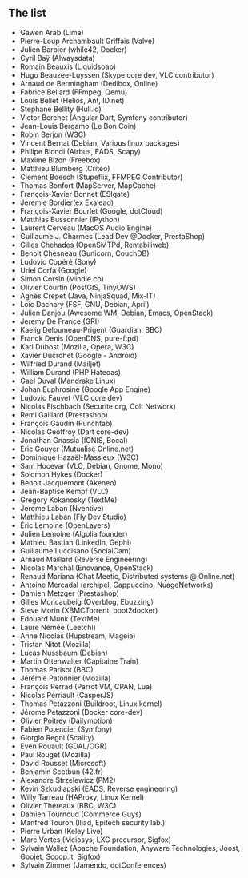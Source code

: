 The list
--------

- Gawen Arab (Lima)
- Pierre-Loup Archambault Griffais (Valve)
- Julien Barbier (while42, Docker)
- Cyril Baÿ (Alwaysdata)
- Romain Beauxis (Liquidsoap)
- Hugo Beauzee-Luyssen (Skype core dev, VLC contributor)
- Arnaud de Bermingham (Dedibox, Online)
- Fabrice Bellard (FFmpeg, Qemu)
- Louis Bellet (Helios, Ant, ID.net)
- Stephane Bellity (Hull.io)
- Victor Berchet (Angular Dart, Symfony contributor)
- Jean-Louis Bergamo (Le Bon Coin)
- Robin Berjon (W3C)
- Vincent Bernat (Debian, Various linux packages)
- Philipe Biondi (Airbus, EADS, Scapy)
- Maxime Bizon (Freebox)
- Matthieu Blumberg (Criteo)
- Clement Boesch (Stupeflix, FFMPEG Contributor)
- Thomas Bonfort (MapServer, MapCache)
- François-Xavier Bonnet (ESIgate)
- Jeremie Bordier(ex Exalead)
- François-Xavier Bourlet (Google, dotCloud)
- Matthias Bussonnier (IPython)
- Laurent Cerveau (MacOS Audio Engine)
- Guillaume J. Charmes (Lead Dev @Docker, PrestaShop)
- Gilles Chehades (OpenSMTPd, Rentabiliweb)
- Benoit Chesneau (Gunicorn, CouchDB)
- Ludovic Copéré (Sony)
- Uriel Corfa (Google)
- Simon Corsin (Mindie.co)
- Olivier Courtin (PostGIS, TinyOWS)
- Agnès Crepet (Java, NinjaSquad, Mix-IT)
- Loic Dachary (FSF, GNU, Debian, April)
- Julien Danjou (Awesome WM, Debian, Emacs, OpenStack)
- Jeremy De France (GRI)
- Kaelig Deloumeau-Prigent (Guardian, BBC)
- Franck Denis (OpenDNS, pure-ftpd)
- Karl Dubost (Mozilla, Opera, W3C)
- Xavier Ducrohet (Google - Android)
- Wilfried Durand (Mailjet)
- William Durand (PHP Hateoas)
- Gael Duval (Mandrake Linux)
- Johan Euphrosine (Google App Engine)
- Ludovic Fauvet (VLC core dev)
- Nicolas Fischbach (Securite.org, Colt Network)
- Remi Gaillard (Prestashop)
- François Gaudin (Punchtab)
- Nicolas Geoffroy (Dart core-dev)
- Jonathan Gnassia (IONIS, Bocal)
- Eric Gouyer (Mutualisé Online.net)
- Dominique Hazaël-Massieux (W3C)
- Sam Hocevar (VLC, Debian, Gnome, Mono)
- Solomon Hykes (Docker)
- Benoit Jacquemont (Akeneo)
- Jean-Baptise Kempf (VLC)
- Gregory Kokanosky (TextMe)
- Jerome Laban (Nventive)
- Matthieu Laban (Fly Dev Studio)
- Éric Lemoine (OpenLayers)
- Julien Lemoine (Algolia founder)
- Mathieu Bastian (LinkedIn, Gephi)
- Guillaume Luccisano (SocialCam)
- Arnaud Maillard (Reverse Engineering)
- Nicolas Marchal (Enovance, OpenStack)
- Renaud Mariana (Chat Meetic, Distributed systems @ Online.net)
- Antoine Mercadal (archipel, Cappuccino, NuageNetworks)
- Damien Metzger (Prestashop)
- Gilles Moncaubeig (Overblog, Ebuzzing)
- Steve Morin (XBMCTorrent, boot2docker)
- Edouard Munk (TextMe)
- Laure Némée (Leetchi)
- Anne Nicolas (Hupstream, Mageia)
- Tristan Nitot (Mozilla)
- Lucas Nussbaum (Debian)
- Martin Ottenwalter (Capitaine Train)
- Thomas Parisot (BBC)
- Jérémie Patonnier (Mozilla)
- François Perrad (Parrot VM, CPAN, Lua)
- Nicolas Perriault (CasperJS)
- Thomas Petazzoni (Buildroot, Linux kernel)
- Jérome Petazzoni (Docker core-dev)
- Olivier Poitrey (Dailymotion)
- Fabien Potencier (Symfony)
- Giorgio Regni (Scality)
- Even Rouault (GDAL/OGR)
- Paul Rouget (Mozilla)
- David Rousset (Microsoft)
- Benjamin Scetbun (42.fr)
- Alexandre Strzelewicz (PM2)
- Kevin Szkudlapski (EADS, Reverse engineering)
- Willy Tarreau (HAProxy, Linux Kernel)
- Olivier Théreaux (BBC, W3C)
- Damien Tournoud  (Commerce Guys)
- Manfred Touron (Iliad, Epitech security lab.)
- Pierre Urban (Keley Live)
- Marc Vertes (Meiosys, LXC precursor, Sigfox)
- Sylvain Wallez (Apache Foundation, Anyware Technologies, Joost, Goojet, Scoop.it, Sigfox)
- Sylvain Zimmer (Jamendo, dotConferences)
